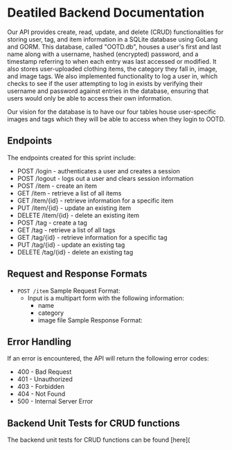 # Deatiled Backend Documentation

Our API provides create, read, update, and delete (CRUD) functionalities for storing user, tag, and item information in a SQLite database using GoLang and GORM. This database, called "OOTD.db", houses a user's first and last name along with a username, hashed (encrypted) password, and a timestamp referring to when each entry was last accessed or modified. It also stores user-uploaded clothing items, the category they fall in, image, and image tags. We also implemented functionality to log a user in, which checks to see if the user attempting to log in exists by verifying their username and password against entries in the database, ensuring that users would only be able to access their own information.

Our vision for the database is to have our four tables house user-specific images and tags which they will be able to access when they login to OOTD.

## Endpoints

The endpoints created for this sprint include:

- POST /login - authenticates a user and creates a session
- POST /logout - logs out a user and clears session information
- POST /item - create an item
- GET /item - retrieve a list of all items
- GET /item/{id} - retrieve information for a specific item
- PUT /item/{id} - update an existing item
- DELETE /item/{id} - delete an existing item
- POST /tag - create a tag
- GET /tag - retrieve a list of all tags
- GET /tag/{id} - retrieve information for a specific tag
- PUT /tag/{id} - update an existing tag
- DELETE /tag/{id} - delete an existing tag

## Request and Response Formats
- `POST /item` 
 Sample Request Format:
  - Input is a multipart form with the following information:
    - name
    - category
    - image file
  Sample Response Format:
  


## Error Handling

If an error is encountered, the API will return the following error codes:
- 400 - Bad Request
- 401 - Unauthorized
- 403 - Forbidden
- 404 - Not Found
- 500 - Internal Server Error

## Backend Unit Tests for CRUD functions

The backend unit tests for CRUD functions can be found [here](
